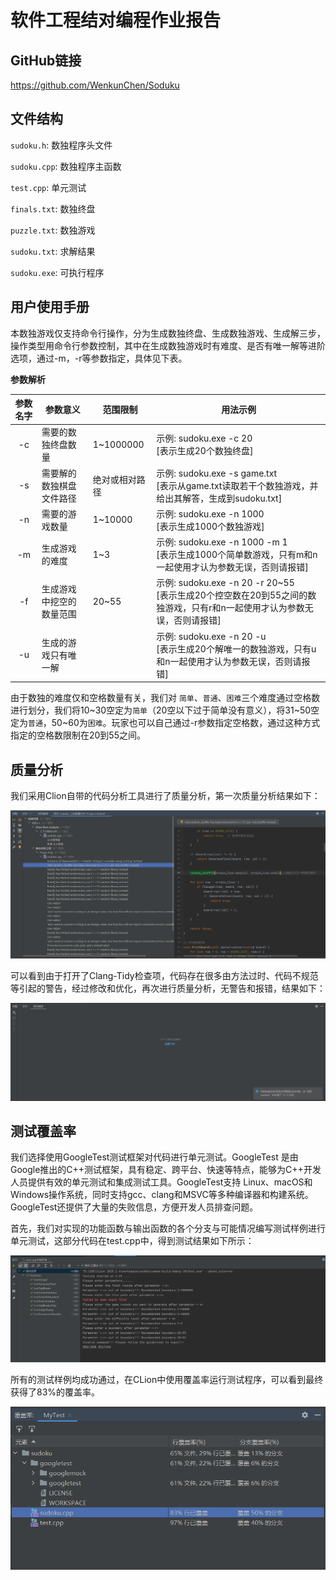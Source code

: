 # 软件工程结对编程作业报告

## **GitHub链接**

<https://github.com/WenkunChen/Soduku>

## **文件结构**

`sudoku.h`: 数独程序头文件

`sudoku.cpp`: 数独程序主函数

`test.cpp`: 单元测试

`finals.txt`: 数独终盘

`puzzle.txt`: 数独游戏

`sudoku.txt`: 求解结果

`sudoku.exe`: 可执行程序

## **用户使用手册**

本数独游戏仅支持命令行操作，分为生成数独终盘、生成数独游戏、生成解三步，操作类型用命令行参数控制，其中在生成数独游戏时有难度、是否有唯一解等进阶选项，通过-m，-r等参数指定，具体见下表。

**参数解析**

| 参数名字 | 参数意义         | 范围限制      | 用法示例                                                                          |
|:------:|--------------|-----------|-------------------------------------------------------------------------------|
|   -c        | 需要的数独终盘数量   | 1~1000000 | 示例: sudoku.exe -c 20<br>[表示生成20个数独终盘]                                                          |
|   -s        | 需要解的数独棋盘文件路径 | 绝对或相对路径    |示例: sudoku.exe -s game.txt<br>[表示从game.txt读取若干个数独游戏，并给出其解答，生成到sudoku.txt]  |
|   -n        | 需要的游戏数量       | 1~10000   | 示例: sudoku.exe -n 1000<br>[表示生成1000个数独游戏] |
|   -m        | 生成游戏的难度       | 1~3       | 示例: sudoku.exe -n 1000 -m 1<br>[表示生成1000个简单数游戏，只有m和n一起使用才认为参数无误，否则请报错]      |
|   -f        | 生成游戏中挖空的数量范围 | 20~55  | 示例: sudoku.exe -n 20 -r 20~55<br>[表示生成20个控空数在20到55之间的数独游戏，只有r和n一起使用才认为参数无误，否则请报错] |
|   -u        | 生成的游戏只有唯一解     |           | 示例: sudoku.exe -n 20 -u<br>[表示生成20个解唯一的数独游戏，只有u和n一起使用才认为参数无误，否则请报错]       |

由于数独的难度仅和空格数量有关，我们对 `简单`、`普通`、`困难`三个难度通过空格数进行划分，我们将10\~30空定为`简单`（20空以下过于简单没有意义），将31\~50空定为`普通`，50~60为`困难`。玩家也可以自己通过-r参数指定空格数，通过这种方式指定的空格数限制在20到55之间。

## **质量分析**

我们采用Clion自带的代码分析工具进行了质量分析，第一次质量分析结果如下：

<div align=center>
<img src=image/before-check.png/>
</div>

可以看到由于打开了Clang-Tidy检查项，代码存在很多由方法过时、代码不规范等引起的警告，经过修改和优化，再次进行质量分析，无警告和报错，结果如下：

<div align=center>
<img src=image/after-check.png/>
</div>

## **测试覆盖率**

我们选择使用GoogleTest测试框架对代码进行单元测试。GoogleTest 是由Google推出的C++测试框架，具有稳定、跨平台、快速等特点，能够为C++开发人员提供有效的单元测试和集成测试工具。GoogleTest支持 Linux、macOS和Windows操作系统，同时支持gcc、clang和MSVC等多种编译器和构建系统。GoogleTest还提供了大量的失败信息，方便开发人员排查问题。

首先，我们对实现的功能函数与输出函数的各个分支与可能情况编写测试样例进行单元测试，这部分代码在test.cpp中，得到测试结果如下所示：

<div align=center>
<img src=image/googletest.png/>
</div>

所有的测试样例均成功通过，在CLion中使用覆盖率运行测试程序，可以看到最终获得了83%的覆盖率。

<div align=center>
<img src=image/coverage.png/>
</div>
